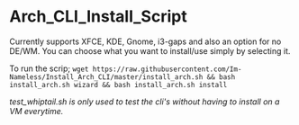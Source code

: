# Arch_CLI_Install_Script

Currently supports XFCE, KDE, Gnome, i3-gaps and also an option for no DE/WM.
You can choose what you want to install/use simply by selecting it.

To run the scrip;
`wget https://raw.githubusercontent.com/Im-Nameless/Install_Arch_CLI/master/install_arch.sh && bash install_arch.sh wizard && bash install_arch.sh install`

*test_whiptail.sh is only used to test the cli's without having to install on a VM everytime.*
